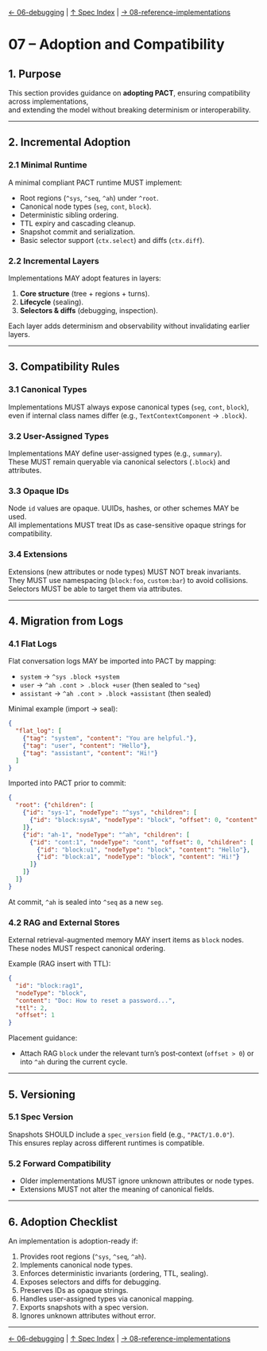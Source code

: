 [← 06-debugging](06-debugging.md) | [↑ Spec Index](../README.md) | [→ 08-reference-implementations](08-reference-implementations.md)

# 07 – Adoption and Compatibility

 

## 1. Purpose
This section provides guidance on **adopting PACT**, ensuring compatibility across implementations,  
and extending the model without breaking determinism or interoperability.

---

## 2. Incremental Adoption
### 2.1 Minimal Runtime
A minimal compliant PACT runtime MUST implement:
- Root regions (`^sys`, `^seq`, `^ah`) under `^root`.  
- Canonical node types (`seg`, `cont`, `block`).  
- Deterministic sibling ordering.  
- TTL expiry and cascading cleanup.  
- Snapshot commit and serialization.  
- Basic selector support (`ctx.select`) and diffs (`ctx.diff`).

### 2.2 Incremental Layers
Implementations MAY adopt features in layers:
1. **Core structure** (tree + regions + turns).  
2. **Lifecycle** (sealing).  
3. **Selectors & diffs** (debugging, inspection).  

Each layer adds determinism and observability without invalidating earlier layers.

---

## 3. Compatibility Rules
### 3.1 Canonical Types
Implementations MUST always expose canonical types (`seg`, `cont`, `block`),  
even if internal class names differ (e.g., `TextContextComponent` → `.block`).

### 3.2 User-Assigned Types
Implementations MAY define user-assigned types (e.g., `summary`).  
These MUST remain queryable via canonical selectors (`.block`) and attributes.

### 3.3 Opaque IDs
Node `id` values are opaque. UUIDs, hashes, or other schemes MAY be used.  
All implementations MUST treat IDs as case-sensitive opaque strings for compatibility.

### 3.4 Extensions
Extensions (new attributes or node types) MUST NOT break invariants.  
They MUST use namespacing (`block:foo`, `custom:bar`) to avoid collisions.  
Selectors MUST be able to target them via attributes.

---

## 4. Migration from Logs
### 4.1 Flat Logs
Flat conversation logs MAY be imported into PACT by mapping:
- `system` → `^sys .block +system`  
- `user` → `^ah .cont > .block +user` (then sealed to `^seq`)  
- `assistant` → `^ah .cont > .block +assistant` (then sealed)  

Minimal example (import → seal):

```json
{
  "flat_log": [
    {"tag": "system", "content": "You are helpful."},
    {"tag": "user", "content": "Hello"},
    {"tag": "assistant", "content": "Hi!"}
  ]
}
```

Imported into PACT prior to commit:

```json
{
  "root": {"children": [
    {"id": "sys-1", "nodeType": "^sys", "children": [
      {"id": "block:sysA", "nodeType": "block", "offset": 0, "content": "You are helpful."}
    ]},
    {"id": "ah-1", "nodeType": "^ah", "children": [
      {"id": "cont:1", "nodeType": "cont", "offset": 0, "children": [
        {"id": "block:u1", "nodeType": "block", "content": "Hello"},
        {"id": "block:a1", "nodeType": "block", "content": "Hi!"}
      ]}
    ]}
  ]}
}
```

At commit, `^ah` is sealed into `^seq` as a new `seg`.

### 4.2 RAG and External Stores
External retrieval-augmented memory MAY insert items as `block` nodes.  
These nodes MUST respect canonical ordering.

Example (RAG insert with TTL):

```json
{
  "id": "block:rag1",
  "nodeType": "block",
  "content": "Doc: How to reset a password...",
  "ttl": 2,
  "offset": 1
}
```

Placement guidance:
- Attach RAG `block` under the relevant turn’s post‑context (`offset > 0`) or into `^ah` during the current cycle.
 

---

## 5. Versioning
### 5.1 Spec Version
Snapshots SHOULD include a `spec_version` field (e.g., `"PACT/1.0.0"`).  
This ensures replay across different runtimes is compatible.

### 5.2 Forward Compatibility
- Older implementations MUST ignore unknown attributes or node types.  
- Extensions MUST not alter the meaning of canonical fields.  

---

## 6. Adoption Checklist
An implementation is adoption-ready if:
1. Provides root regions (`^sys`, `^seq`, `^ah`).  
2. Implements canonical node types.  
3. Enforces deterministic invariants (ordering, TTL, sealing).  
4. Exposes selectors and diffs for debugging.  
5. Preserves IDs as opaque strings.  
6. Handles user-assigned types via canonical mapping.  
7. Exports snapshots with a spec version.  
8. Ignores unknown attributes without error.  

---

[← 06-debugging](06-debugging.md) | [↑ Spec Index](../README.md) | [→ 08-reference-implementations](08-reference-implementations.md)
